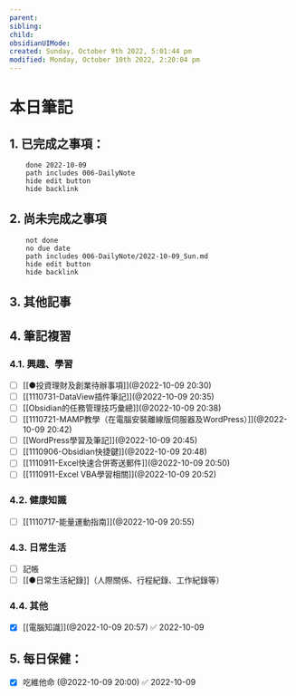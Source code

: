 ```yaml
---
parent: 
sibling: 
child: 
obsidianUIMode: 
created: Sunday, October 9th 2022, 5:01:44 pm
modified: Monday, October 10th 2022, 2:20:04 pm
---
```


# 本日筆記


## 1. 已完成之事項：
```tasks
	done 2022-10-09
	path includes 006-DailyNote
	hide edit button 
	hide backlink
```

## 2. 尚未完成之事項
```tasks
	not done
	no due date
	path includes 006-DailyNote/2022-10-09_Sun.md
	hide edit button 
	hide backlink
```

## 3. 其他記事

## 4. 筆記複習
### 4.1. 興趣、學習
- [ ] [[●投資理財及創業待辦事項]](@2022-10-09 20:30)
- [ ] [[1110731-DataView插件筆記]](@2022-10-09 20:35)
- [ ] [[Obsidian的任務管理技巧彙總]](@2022-10-09 20:38)
- [ ] [[1110721-MAMP教學（在電腦安裝離線版伺服器及WordPress）]](@2022-10-09 20:42)
- [ ] [[WordPress學習及筆記]](@2022-10-09 20:45)
- [ ] [[1110906-Obsidian快捷鍵]](@2022-10-09 20:48)
- [ ] [[1110911-Excel快速合併寄送郵件]](@2022-10-09 20:50)
- [ ] [[1110911-Excel VBA學習相關]](@2022-10-09 20:52)

### 4.2. 健康知識
- [ ] [[1110717-能量運動指南]](@2022-10-09 20:55)

### 4.3. 日常生活
- [ ] 記帳
- [ ] [[●日常生活紀錄]]（人際關係、行程紀錄、工作紀錄等）

### 4.4. 其他
- [x] [[電腦知識]](@2022-10-09 20:57) ✅ 2022-10-09

## 5. 每日保健：
- [x] 吃維他命 (@2022-10-09 20:00) ✅ 2022-10-09
